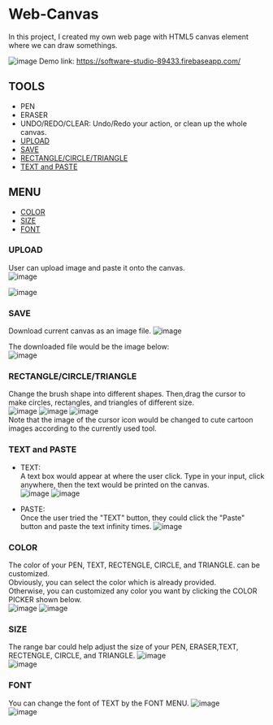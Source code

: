 # Web-Canvas
In this project, I created my own web page with HTML5 canvas element where we can draw somethings.  
 
![image](https://user-images.githubusercontent.com/86723888/179046028-a8b2133b-0ae1-4322-a382-9951c1d773d5.png)
Demo link:  https://software-studio-89433.firebaseapp.com/ 

## TOOLS
* PEN
* ERASER
* UNDO/REDO/CLEAR: Undo/Redo your action, or clean up the whole canvas. 
* [UPLOAD](#UPLOAD)
* [SAVE](#SAVE)
* [RECTANGLE/CIRCLE/TRIANGLE](#RECTANGLE/CIRCLE/TRIANGLE)
* [TEXT and PASTE](#TEXT-and-PASTE)  
## MENU
* [COLOR](#COLOR)  
* [SIZE](#SIZE)  
* [FONT](#FONT)  
  
### UPLOAD
User can upload image and paste it onto the canvas.  
![image](https://user-images.githubusercontent.com/86723888/179055674-f95719a2-367c-4458-b761-cd027377e1ce.png)      
  
    
      

  
![image](https://user-images.githubusercontent.com/86723888/179055900-55c43c7f-a8f0-4ba1-b5e8-d95e315c24c2.png)





### SAVE
Download current canvas as an image file.
![image](https://user-images.githubusercontent.com/86723888/179056251-24f69220-bfdb-4095-bf6e-bba9caa37bff.png)
  
    
      

  
The downloaded file would be the image below:  
![image](https://user-images.githubusercontent.com/86723888/179056344-25912be3-0f4a-49c3-b879-1998153d0725.png)




### RECTANGLE/CIRCLE/TRIANGLE
Change the brush shape into different shapes.
Then,drag the cursor to make circles, rectangles, and triangles of different size.   
![image](https://user-images.githubusercontent.com/86723888/179053757-43703d24-cb99-40b8-bce3-49b66e37425c.png)
![image](https://user-images.githubusercontent.com/86723888/179053013-0cac8929-824f-4a90-ba9c-6ce00bf0a4f5.png)
![image](https://user-images.githubusercontent.com/86723888/179360578-9497ce6a-a5ec-475f-8172-71e5b98c11f7.png)  
Note that the image of the cursor icon would be changed to cute cartoon images according to the currently used tool. 



### TEXT and PASTE
* TEXT:  
A text box would appear at where the user click. Type in your input, click anywhere, then the text would be printed on the canvas.  
![image](https://user-images.githubusercontent.com/86723888/179060811-8212e50e-972b-4894-b4d6-6e3ee3691ae3.png)
![image](https://user-images.githubusercontent.com/86723888/179060834-a5194a80-f3c8-4e88-b001-12dc807c71ea.png)

* PASTE:   
Once the user tried the "TEXT" button, they could click the "Paste" button and paste the text infinity times.
![image](https://user-images.githubusercontent.com/86723888/179061317-4b67ffc3-f58d-4233-bd8a-c4f0c7aaf964.png)

### COLOR
The color of your PEN, TEXT, RECTENGLE, CIRCLE, and TRIANGLE. can be customized.  
Obviously, you can select the color which is already provided.  
Otherwise, you can customized any color you want by clicking the COLOR PICKER shown below.  
![image](https://user-images.githubusercontent.com/86723888/179363572-0079870f-bd37-4692-97e1-8f11a55f5798.png)
![image](https://user-images.githubusercontent.com/86723888/179363552-cb3f9bd3-899b-4bd2-a0ca-18d8b2591075.png)



### SIZE
The range bar could help adjust the size of your PEN, ERASER,TEXT, RECTENGLE, CIRCLE, and TRIANGLE.
![image](https://user-images.githubusercontent.com/86723888/179363593-cdf8b658-f780-4f17-afe9-0916a00c9810.png)  
![image](https://user-images.githubusercontent.com/86723888/179363748-523b7dd7-44a5-4122-b821-a137dc513a16.png)


### FONT
You can change the font of TEXT by the FONT MENU.
![image](https://user-images.githubusercontent.com/86723888/179363765-660e4df8-bd64-4f7d-9878-60f30d40b12d.png)  
![image](https://user-images.githubusercontent.com/86723888/179363834-daedae66-25c4-4182-8029-c6591b55840b.png)



